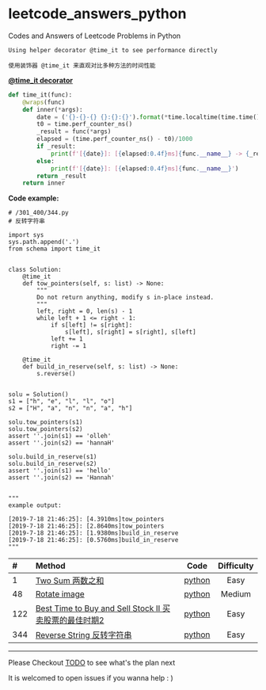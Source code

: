 # leetcode_answers_python
Codes and Answers of Leetcode Problems in Python

	Using helper decorator @time_it to see performance directly 

	使用装饰器 @time_it 来直观对比多种方法的时间性能

[**@time_it decorator**](/sechema.py)
```python
def time_it(func):
    @wraps(func)
    def inner(*args):
        date = ('{}-{}-{} {}:{}:{}').format(*time.localtime(time.time()))
        t0 = time.perf_counter_ns()
        _result = func(*args)
        elapsed = (time.perf_counter_ns() - t0)/1000
        if _result:
            print(f'[{date}]: [{elapsed:0.4f}ms]{func.__name__} -> {_result}')
        else:
            print(f'[{date}]: [{elapsed:0.4f}ms]{func.__name__}')
        return _result
    return inner
```

**Code example:**

```python3
# /301_400/344.py
# 反转字符串

import sys
sys.path.append('.')
from schema import time_it


class Solution:
    @time_it
    def tow_pointers(self, s: list) -> None:
        """
        Do not return anything, modify s in-place instead.
        """
        left, right = 0, len(s) - 1
        while left + 1 <= right - 1:
            if s[left] != s[right]:
                s[left], s[right] = s[right], s[left]
            left += 1
            right -= 1

    @time_it
    def build_in_reserve(self, s: list) -> None:
        s.reverse()


solu = Solution()
s1 = ["h", "e", "l", "l", "o"]
s2 = ["H", "a", "n", "n", "a", "h"]

solu.tow_pointers(s1)
solu.tow_pointers(s2)
assert ''.join(s1) == 'olleh'
assert ''.join(s2) == 'hannaH'

solu.build_in_reserve(s1)
solu.build_in_reserve(s2)
assert ''.join(s1) == 'hello'
assert ''.join(s2) == 'Hannah'


"""
example output:

[2019-7-18 21:46:25]: [4.3910ms]tow_pointers
[2019-7-18 21:46:25]: [2.8640ms]tow_pointers
[2019-7-18 21:46:25]: [1.9380ms]build_in_reserve
[2019-7-18 21:46:25]: [0.5760ms]build_in_reserve
"""
```

|\#|Method|Code|Difficulty|
|:--|:-----|:-----:|:----------:|
|1|[Two Sum 两数之和](https://leetcode-cn.com/problems/two-sum/)|[python](/1_100/1.py)|Easy|
|48|[Rotate image](/1_100/48.md)|[python](/1_100/48.py)|Medium|
|122|[Best Time to Buy and Sell Stock II 买卖股票的最佳时期2](/101_200/122_best_time_to_buy_and_sell_stock.md)|[python](/101_200/122.py)|Easy|
|344|[Reverse String 反转字符串]()|[python](/301_400/344.py)|Easy|

---
Please Checkout [TODO](/TODO.md) to see what's the plan next

It is welcomed to open issues if you wanna help : )
